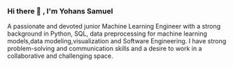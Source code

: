 ### Hi there 👋 , I'm Yohans Samuel
A passionate and devoted junior Machine Learning Engineer with a strong background in Python, SQL, data preprocessing for machine learning models,data modeling,visualization and Software Engineering. I have strong problem-solving and communication skills and a desire to work in a collaborative and challenging space.
<!--
**YohansSamuel/YohansSamuel** is a ✨ _special_ ✨ repository because its `README.md` (this file) appears on your GitHub profile.

Here are some ideas to get you started:

- 🔭 I’m currently working on ...
- 🌱 I’m currently learning ...
- 👯 I’m looking to collaborate on ...
- 🤔 I’m looking for help with ...
- 💬 Ask me about ...
- 📫 How to reach me: ...
- 😄 Pronouns: ...
- ⚡ Fun fact: ...
-->
